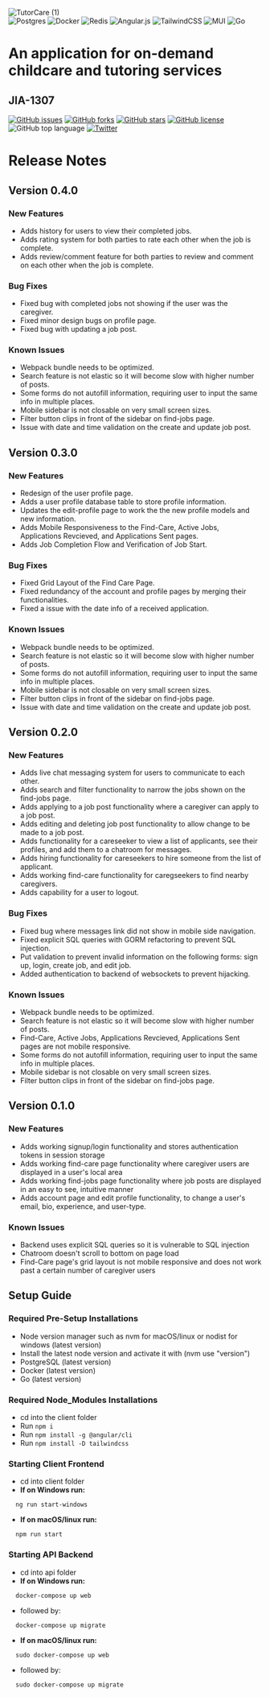 ![TutorCare (1)](https://user-images.githubusercontent.com/59323055/150261046-70941ab4-8bed-46a0-a3ee-65d22ead7ddb.png) \
![Postgres](https://img.shields.io/badge/postgres-%23316192.svg?style=for-the-badge&logo=postgresql&logoColor=white)
![Docker](https://img.shields.io/badge/docker-%230db7ed.svg?style=for-the-badge&logo=docker&logoColor=white)
![Redis](https://img.shields.io/badge/redis-%23DD0031.svg?style=for-the-badge&logo=redis&logoColor=white)
![Angular.js](https://img.shields.io/badge/angular.js-%23E23237.svg?style=for-the-badge&logo=angularjs&logoColor=white)
![TailwindCSS](https://img.shields.io/badge/tailwindcss-%2338B2AC.svg?style=for-the-badge&logo=tailwind-css&logoColor=white)
![MUI](https://img.shields.io/badge/MUI-%230081CB.svg?style=for-the-badge&logo=material-ui&logoColor=white)
![Go](https://img.shields.io/badge/go-%2300ADD8.svg?style=for-the-badge&logo=go&logoColor=white)
# An application for on-demand childcare and tutoring services
## JIA-1307
[![GitHub issues](https://img.shields.io/github/issues/k-lombard/TutorCare)](https://github.com/k-lombard/TutorCare/issues)
[![GitHub forks](https://img.shields.io/github/forks/k-lombard/TutorCare)](https://github.com/k-lombard/TutorCare/network)
[![GitHub stars](https://img.shields.io/github/stars/k-lombard/TutorCare)](https://github.com/k-lombard/TutorCare/stargazers)
[![GitHub license](https://img.shields.io/github/license/k-lombard/TutorCare)](https://github.com/k-lombard/TutorCare/blob/main/LICENSE)
![GitHub top language](https://img.shields.io/github/languages/top/k-lombard/TutorCare)
[![Twitter](https://img.shields.io/twitter/url?style=social&url=https%3A%2F%2Fgithub.com%2Fk-lombard%2FTutorCare)](https://twitter.com/intent/tweet?text=Wow:&url=https%3A%2F%2Fgithub.com%2Fk-lombard%2FTutorCare)


# Release Notes
## Version 0.4.0
### New Features
- Adds history for users to view their completed jobs.
- Adds rating system for both parties to rate each other when the job is complete.
- Adds review/comment feature for both parties to review and comment on each other when the job is complete.

### Bug Fixes
- Fixed bug with completed jobs not showing if the user was the caregiver.
- Fixed minor design bugs on profile page.
- Fixed bug with updating a job post.

### Known Issues
- Webpack bundle needs to be optimized.
- Search feature is not elastic so it will become slow with higher number of posts.
- Some forms do not autofill information, requiring user to input the same info in multiple places.
- Mobile sidebar is not closable on very small screen sizes. 
- Filter button clips in front of the sidebar on find-jobs page.
- Issue with date and time validation on the create and update job post.

## Version 0.3.0
### New Features
- Redesign of the user profile page.
- Adds a user profile database table to store profile information.
- Updates the edit-profile page to work the the new profile models and new information.
- Adds Mobile Responsiveness to the Find-Care, Active Jobs, Applications Revcieved, and Applications Sent pages.
- Adds Job Completion Flow and Verification of Job Start.

### Bug Fixes
- Fixed Grid Layout of the Find Care Page.
- Fixed redundancy of the account and profile pages by merging their functionalities.
- Fixed a issue with the date info of a received application.

### Known Issues
- Webpack bundle needs to be optimized.
- Search feature is not elastic so it will become slow with higher number of posts.
- Some forms do not autofill information, requiring user to input the same info in multiple places.
- Mobile sidebar is not closable on very small screen sizes. 
- Filter button clips in front of the sidebar on find-jobs page.
- Issue with date and time validation on the create and update job post.

## Version 0.2.0
### New Features
- Adds live chat messaging system for users to communicate to each other.
- Adds search and filter functionality to narrow the jobs shown on the find-jobs page.
- Adds applying to a job post functionality where a caregiver can apply to a job post.
- Adds editing and deleting job post functionality to allow change to be made to a job post.
- Adds functionality for a careseeker to view a list of applicants, see their profiles, and add them to a chatroom for messages.
- Adds hiring functionality for careseekers to hire someone from the list of applicant.
- Adds working find-care functionality for caregseekers to find nearby caregivers.
- Adds capability for a user to logout.

### Bug Fixes
- Fixed bug where messages link did not show in mobile side navigation.
- Fixed explicit SQL queries with GORM refactoring to prevent SQL injection.
- Put validation to prevent invalid information on the following forms: sign up, login, create job, and edit job.
- Added authentication to backend of websockets to prevent hijacking.

### Known Issues
- Webpack bundle needs to be optimized.
- Search feature is not elastic so it will become slow with higher number of posts.
- Find-Care, Active Jobs, Applications Revcieved, Applications Sent pages are not mobile responsive.
- Some forms do not autofill information, requiring user to input the same info in multiple places.
- Mobile sidebar is not closable on very small screen sizes. 
- Filter button clips in front of the sidebar on find-jobs page.

## Version 0.1.0
### New Features
- Adds working signup/login functionality and stores authentication tokens in session storage
- Adds working find-care page functionality where caregiver users are displayed in a user's local area
- Adds working find-jobs page functionality where job posts are displayed in an easy to see, intuitive manner
- Adds account page and edit profile functionality, to change a user's email, bio, experience, and user-type. 

### Known Issues
- Backend uses explicit SQL queries so it is vulnerable to SQL injection
- Chatroom doesn't scroll to bottom on page load
- Find-Care page's grid layout is not mobile responsive and does not work past a certain number of caregiver users


## Setup Guide
### Required Pre-Setup Installations
- Node version manager such as nvm for macOS/linux or nodist for windows (latest version)
- Install the latest node version and activate it with (nvm use "version")
- PostgreSQL (latest version)
- Docker (latest version)
- Go (latest version)

### Required Node_Modules Installations
- cd into the client folder
- Run ``` npm i ```
- Run ``` npm install -g @angular/cli ``` 
- Run ``` npm install -D tailwindcss ```

### Starting Client Frontend
- cd into client folder
- **If on Windows run:**
```
  ng run start-windows
```
- **If on macOS/linux run:**
```
  npm run start
```

### Starting API Backend
- cd into api folder
- **If on Windows run:**
```
  docker-compose up web
```
- followed by: 
```
  docker-compose up migrate
```
- **If on macOS/linux run:**
```
  sudo docker-compose up web
```
- followed by:
```
  sudo docker-compose up migrate
```
